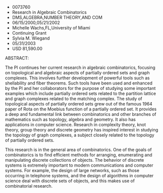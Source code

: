 
* 0073760
* Research in Algebraic Combinatorics
* DMS,ALGEBRA,NUMBER THEORY,AND COM
* 06/15/2000,05/21/2002
* Michelle Wachs,FL,University of Miami
* Continuing Grant
* Sylvia M. Wiegand
* 05/31/2003
* USD 81,590.00

ABSTRACT:

The PI continues her current research in algebraic combinatorics, focusing on
topological and algebraic aspects of partially ordered sets and graph complexes.
This involves further development of powerful tools such as shellability and
fiber theorems. Such tools have been used and enhanced by the PI and her
collaborators for the purpose of studying some important examples which include
partially ordered sets related to the partition lattice and graph complexes
related to the matching complex. The study of topological aspects of partially
ordered sets grew out of the famous 1964 paper of Rota on the Moebius function
of a partially ordered set. It provides a deep and fundamental link between
combinatorics and other branches of mathematics such as topology, algebra and
geometry. It also has applications in computer science. Research in complexity
theory, knot theory, group theory and discrete geometry has inspired interest in
studying the topology of graph complexes, a subject closely related to the
topology of partially ordered sets.

This research is in the general area of combinatorics. One of the goals of
combinatorics is to find efficient methods for arranging, enumerating and
manipulating discrete collections of objects. The behavior of discrete systems
is extremely important to modern communications and computer systems. For
example, the design of large networks, such as those occurring in telephone
systems, and the design of algorithms in computer science deal with discrete
sets of objects, and this makes use of combinatorial research.
